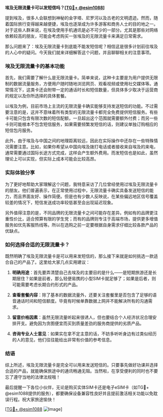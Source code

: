 **埃及无限流量卡可以发短信吗？[[TG💪+ @esim1088](https://t.me/s/esim1088)]**

提到埃及，很多人会联想到神秘的金字塔、尼罗河以及古老的文明遗迹。然而，随着国际旅行变得越来越便捷，埃及也逐渐成为许多游客和商务人士的目的地之一。对于这些人群来说，在埃及使用手机通讯是必不可少的一部分。尤其是那些对网络依赖较高的朋友，可能会考虑购买一张埃及的无限流量卡来满足日常需求。

那么问题来了：埃及无限流量卡到底能不能发短信呢？相信这是很多计划前往埃及的人心中的疑问。今天我们就来详细解答这个问题，并且聊聊相关的注意事项。

### 埃及无限流量卡的基本功能

首先，我们需要了解什么是无限流量卡。简单来说，这种卡主要是为用户提供无限制的数据流量服务，方便用户随时随地浏览网页、观看视频或使用社交媒体等。通常情况下，这类卡还会附带一定的通话时长和短信数量，但具体多少取决于运营商的规定以及你所选择的具体套餐。

以埃及为例，目前市场上主流的无限流量卡确实能够支持发送短信的功能。不过需要注意的是，这并不意味着所有类型的无限流量卡都完全免费提供短信服务。有些卡可能只包含有限次数的短信配额，一旦超出这个范围就需要额外付费；而另一些卡则可能根本不包含短信服务，如果需要频繁发短信的话，则建议单独订购相应的短信包月服务。

此外，由于埃及与中国之间的地理距离较远，因此在实际操作中还存在一些特殊情况需要注意。比如，如果你希望从中国向埃及拨打电话或者接收来自埃及的来电，通常需要通过国际长途方式完成，这样会产生额外费用。而发短信也是如此，虽然理论上可以实现，但实际上成本可能会比较高昂。

### 实际体验分享

为了更好地帮助大家理解这个问题，我特意采访了几位曾经使用过埃及无限流量卡的朋友。他们普遍表示，在正常使用过程中，无限流量卡确实具备发送短信的能力，而且界面友好、操作简便。但是也有少数人反映说，在某些偏远地区信号覆盖较差的情况下，短信发送成功率较低甚至会出现延迟现象。

另外值得注意的是，不同品牌的无限流量卡之间可能存在差异。例如有的品牌更注重性价比，适合预算有限的学生党；而有的品牌则专注于高端市场，提供更多增值服务如优先客服热线等。所以在选购之前一定要根据自身需求仔细比较各款产品的优缺点。

### 如何选择合适的无限流量卡？

既然明确了埃及无限流量卡是可以用来发短信的，那么接下来就是如何挑选一款适合自己的产品了。这里给大家几点实用建议：

1. **明确用途**：首先要弄清楚自己去埃及的主要目的是什么——是短期旅游还是长期居住？如果是前者，那么轻便易携的小型SIM卡就足够了；如果是后者，则可能需要考虑长期合约形式的产品。
   
2. **查看套餐内容**：除了基本的数据流量外，还要关注套餐里是否包含了足够的语音通话时间和短信额度。毕竟有时候单靠数据上网并不能解决所有的沟通需求。
   
3. **留意价格因素**：虽然无限流量听起来很诱人，但也要结合个人经济状况合理安排开支。避免因为贪图便宜而买到质量差劲的服务商提供的劣质产品。
   
4. **咨询专业人士意见**：如果实在拿不定主意的话，不妨多听听身边有过类似经历的人的意见，他们往往能给出非常有价值的参考信息。

### 结语

综上所述，埃及无限流量卡是完全可以用来发送短信的。只要事先做好功课并选择合适的产品，就能确保旅途中的通讯畅通无阻。当然啦，在享受便利的同时也不要忘了遵守当地的法律法规哦！

最后提醒一下各位小伙伴，无论是购买实体SIM卡还是电子eSIM卡（如TG💪+ @esim1088提供的服务），都要确保设备兼容性良好并且提前激活相关功能以免耽误行程。祝大家旅途愉快！

[[TG💪+ @esim1088](https://t.me/s/esim1088) ![Image](https://i.postimg.cc/4NQfJmqS/Snipaste-2025-05-13-00-14-12.png)]